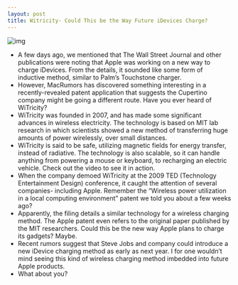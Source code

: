 ```yaml
---
layout: post
title: Witricity- Could This be the Way Future iDevices Charge?
---
```

![img](http://media.idownloadblog.com/wp-content/uploads/2011/07/Screen-shot-2011-07-11-at-12.54.02-PM-e1310406901370.png)
* A few days ago, we mentioned that The Wall Street Journal and other publications were noting that Apple was working on a new way to charge iDevices. From the details, it sounded like some form of inductive method, similar to Palm’s Touchstone charger.
* However, MacRumors has discovered something interesting in a recently-revealed patent application that suggests the Cupertino company might be going a different route. Have you ever heard of WiTricity? 
* WiTricity was founded in 2007, and has made some significant advances in wireless electricity. The technology is based on MIT lab research in which scientists showed a new method of transferring huge amounts of power wirelessly, over small distances.
* WiTricity is said to be safe, utilizing magnetic fields for energy transfer, instead of radiative. The technology is also scalable, so it can handle anything from powering a mouse or keyboard, to recharging an electric vehicle. Check out the video to see it in action.
* When the company demoed WiTricity at the 2009 TED (Technology Entertainment Design) conference, it caught the attention of several companies- including Apple. Remember the “Wireless power utilization in a local computing environment” patent we told you about a few weeks ago?
* Apparently, the filing details a similar technology for a wireless charging method. The Apple patent even refers to the original paper published by the MIT researchers. Could this be the new way Apple plans to charge its gadgets? Maybe.
* Recent rumors suggest that Steve Jobs and company could introduce a new iDevice charging method as early as next year. I for one wouldn’t mind seeing this kind of wireless charging method imbedded into future Apple products.
* What about you?

